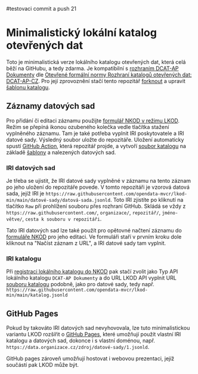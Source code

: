 #testovaci commit a push 21

# Minimalistický lokální katalog otevřených dat
Toto je minimalistická verze lokálního katalogu otevřených dat, která celá běží na GitHubu, a tedy zdarma.
Je kompatibilní s [rozhraním DCAT-AP Dokumenty](https://ofn.gov.cz/rozhraní-katalogů-otevřených-dat/2021-01-11/#dcat-ap-dokumenty) dle [Otevřené formální normy Rozhraní katalogů otevřených dat: DCAT-AP-CZ](https://ofn.gov.cz/rozhraní-katalogů-otevřených-dat/2021-01-11/).
Pro její zprovoznění stačí tento repozitář [forknout](https://docs.github.com/en/github/getting-started-with-github/fork-a-repo) a upravit [šablonu katalogu](katalog-šablona.jsonld).

## Záznamy datových sad
Pro přidání či editaci záznamu použijte [formulář NKOD v režimu LKOD](https://data.gov.cz/formulář/registrace-datové-sady).
Režim se přepíná ikonou ozubeného kolečka vedle tlačítka stažení vyplněného záznamu.
Tam je také potřeba vyplnit IRI poskytovatele a IRI datové sady. Výsledný soubor uložte do repozitáře.
Uložení automaticky spustí [GitHub Action](https://github.com/features/actions), která repozitář projde, a vytvoří [soubor katalogu](katalog.jsonld) na základě [šablony](katalog-šablona.jsonld) a nalezených datových sad.

### IRI datových sad
Je třeba se ujistit, že IRI datové sady vyplněné v záznamu na tento záznam po jeho uložení do repozitáře povede.
V tomto repozitáři je vzorová datová sada, jejíž IRI je `https://raw.githubusercontent.com/opendata-mvcr/lkod-min/main/datové-sady/datová-sada.jsonld`.
Toto IRI zjistíte po kliknutí na tlačítko `Raw` při prohlížení souboru přes rozhraní GitHub.
Skládá se vždy z `https://raw.githubusercontent.com/`, `organizace/`, `repozitář/`, `jméno-větve/`, `cesta k souboru v repozitáři`.

Tato IRI datových sad lze také použít pro opětovné načtení záznamu do [formuláře NKOD](https://data.gov.cz/formulář/registrace-datové-sady) pro jeho editaci.
Ve formuláři staří v prvním kroku dole kliknout na "Načíst záznam z URL", a IRI datové sady tam vyplnit.

### IRI katalogu
Při [registraci lokálního katalogu do NKOD](https://data.gov.cz/formulář/registrace-lokálního-katalogu) pak stačí zvolit jako Typ API lokálního katalogu `DCAT-AP Dokumenty` a do URL LKOD API vyplnit URL [souboru katalogu](katalog.jsonld) podobně, jako pro datové sady, tedy např. `https://raw.githubusercontent.com/opendata-mvcr/lkod-min/main/katalog.jsonld`

## GitHub Pages
Pokud by takováto IRI datových sad nevyhovovala, lze tuto minimalistickou variantu LKOD rozšířit o [GitHub Pages](https://pages.github.com/), které umožňují použít vlastní IRI katalogu a datových sad, dokonce i s vlastní doménou, např. `https://data.organizace.cz/zdroj/datové-sady/1.jsonld`.

GitHub pages zároveň umožňují hostovat i webovou prezentaci, jejíž součástí pak LKOD může být.
